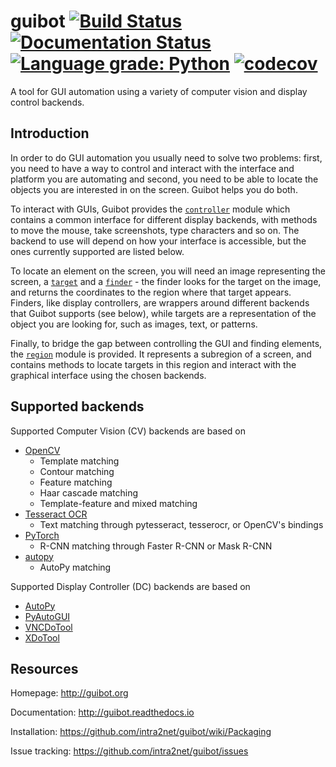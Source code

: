 # guibot [![Build Status](https://travis-ci.org/intra2net/guibot.svg?branch=master)](https://travis-ci.org/intra2net/guibot) [![Documentation Status](https://readthedocs.org/projects/guibot/badge/?version=latest)](http://guibot.readthedocs.io/en/latest/?badge=latest) [![Language grade: Python](https://img.shields.io/lgtm/grade/python/g/intra2net/guibot.svg?logo=lgtm&logoWidth=18)](https://lgtm.com/projects/g/intra2net/guibot/context:python) [![codecov](https://codecov.io/gh/intra2net/guibot/branch/master/graph/badge.svg)](https://codecov.io/gh/intra2net/guibot)

A tool for GUI automation using a variety of computer vision and display control backends.

## Introduction

In order to do GUI automation you usually need to solve two problems: first, you need to have a way to control and interact with the interface and platform you are automating and second, you need to be able to locate the objects you are interested in on the screen. Guibot helps you do both.

To interact with GUIs, Guibot provides the [`controller`](https://github.com/intra2net/guibot/blob/master/guibot/controller.py) module which contains a common interface for different display backends, with methods to move the mouse, take screenshots, type characters and so on. The backend to use will depend on how your interface is accessible, but the ones currently supported are listed below.

To locate an element on the screen, you will need an image representing the screen, a [`target`](https://github.com/intra2net/guibot/blob/master/guibot/target.py) and a [`finder`](https://github.com/intra2net/guibot/blob/master/guibot/finder.py) - the finder looks for the target on the image, and returns the coordinates to the region where that target appears. Finders, like display controllers, are wrappers around different backends that Guibot supports (see below), while targets are a representation of the object you are looking for, such as images, text, or patterns.

Finally, to bridge the gap between controlling the GUI and finding elements, the [`region`](https://github.com/intra2net/guibot/blob/master/guibot/region.py) module is provided. It represents a subregion of a screen, and contains methods to locate targets in this region and interact with the graphical interface using the chosen backends.

## Supported backends

Supported Computer Vision (CV) backends are based on

- [OpenCV](https://github.com/opencv/opencv)
    - Template matching
    - Contour matching
    - Feature matching
    - Haar cascade matching
    - Template-feature and mixed matching
- [Tesseract OCR](https://github.com/tesseract-ocr/tesseract)
    - Text matching through pytesseract, tesserocr, or OpenCV's bindings
- [PyTorch](https://github.com/pytorch/pytorch)
    - R-CNN matching through Faster R-CNN or Mask R-CNN
- [autopy](https://github.com/msanders/autopy)
    - AutoPy matching

Supported Display Controller (DC) backends are based on

- [AutoPy](https://github.com/msanders/autopy)
- [PyAutoGUI](https://github.com/asweigart/pyautogui)
- [VNCDoTool](https://github.com/sibson/vncdotool)
- [XDoTool](https://www.semicomplete.com/projects/xdotool)

## Resources

Homepage: http://guibot.org

Documentation: http://guibot.readthedocs.io

Installation: https://github.com/intra2net/guibot/wiki/Packaging

Issue tracking: https://github.com/intra2net/guibot/issues
